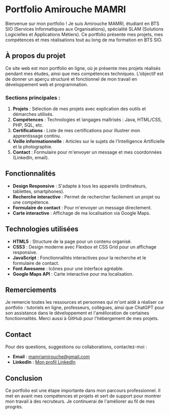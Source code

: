 # Portfolio Amirouche MAMRI

Bienvenue sur mon portfolio ! Je suis Amirouche MAMRI, étudiant en BTS SIO (Services Informatiques aux Organisations), spécialité SLAM (Solutions Logicielles et Applications Métiers). Ce portfolio présente mes projets, mes compétences et mes réalisations tout au long de ma formation en BTS SIO.

## À propos du projet

Ce site web est mon portfolio en ligne, où je présente mes projets réalisés pendant mes études, ainsi que mes compétences techniques. L’objectif est de donner un aperçu structuré et fonctionnel de mon travail en développement web et programmation.

### Sections principales :

1. **Projets** : Sélection de mes projets avec explication des outils et démarches utilisés.
2. **Compétences** : Technologies et langages maîtrisés : Java, HTML/CSS, PHP, SQL, etc.
3. **Certifications** : Liste de mes certifications pour illustrer mon apprentissage continu.
4. **Veille informationnelle** : Articles sur le sujets de l'Intelligence Artificielle et la photographie.
5. **Contact** : Formulaire pour m'envoyer un message et mes coordonnées (LinkedIn, email).

## Fonctionnalités

- **Design Responsive** : S'adapte à tous les appareils (ordinateurs, tablettes, smartphones).
- **Recherche interactive** : Permet de rechercher facilement un projet ou une compétence.
- **Formulaire de contact** : Pour m'envoyer un message directement.
- **Carte interactive** : Affichage de ma localisation via Google Maps.

## Technologies utilisées

- **HTML5** : Structure de la page pour un contenu organisé.
- **CSS3** : Design moderne avec Flexbox et CSS Grid pour un affichage responsive.
- **JavaScript** : Fonctionnalités interactives pour la recherche et le formulaire de contact.
- **Font Awesome** : Icônes pour une interface agréable.
- **Google Maps API** : Carte interactive pour ma localisation.

## Remerciements

Je remercie toutes les ressources et personnes qui m'ont aidé à réaliser ce portfolio : tutoriels en ligne, professeurs, collègues, ainsi que ChatGPT pour son assistance dans le développement et l'amélioration de certaines fonctionnalités. Merci aussi à GitHub pour l'hébergement de mes projets.

## Contact

Pour des questions, suggestions ou collaborations, contactez-moi :

- **Email** : [mamriamirouche@gmail.com](mailto:mamriamirouche@gmail.com)
- **LinkedIn** : [Mon profil LinkedIn](https://www.linkedin.com/in/mamriamirouche/)

## Conclusion

Ce portfolio est une étape importante dans mon parcours professionnel. Il met en avant mes compétences et projets et sert de support pour montrer mon travail à des recruteurs. Je continuerai de l'améliorer au fil de mes progrès.
